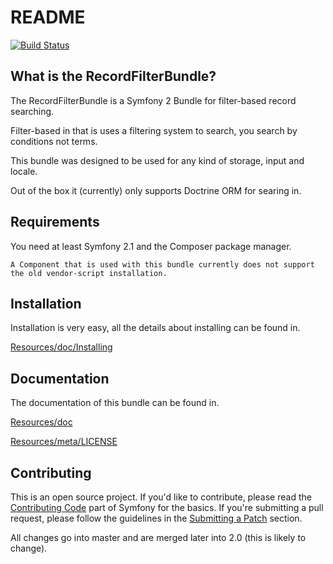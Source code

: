README
======

[![Build Status](https://secure.travis-ci.org/rollerworks/RollerworksRecordFilterBundle.png?branch=master)](http://travis-ci.org/rollerworks/RollerworksRecordFilterBundle)

What is the RecordFilterBundle?
-------------------------------

The RecordFilterBundle is a Symfony 2 Bundle for filter-based record searching.

Filter-based in that is uses a filtering system to search,
you search by conditions not terms.

This bundle was designed to be used for any kind of storage, input and locale.

Out of the box it (currently) only supports Doctrine ORM for searing in.

Requirements
------------

You need at least Symfony 2.1 and the Composer package manager.

    A Component that is used with this bundle currently does not support
    the old vendor-script installation.

Installation
------------

Installation is very easy, all the details about installing can be found in.

[Resources/doc/Installing](Resources/doc/installing.rst)

Documentation
-------------

The documentation of this bundle can be found in.

[Resources/doc](Resources/doc)

[Resources/meta/LICENSE](Resources/LICENSE)

Contributing
------------

This is an open source project. If you'd like to contribute,
please read the [Contributing Code][1] part of Symfony for the basics. If you're submitting
a pull request, please follow the guidelines in the [Submitting a Patch][2] section.

All changes go into master and are merged later into 2.0 (this is likely to change).

[1]: http://symfony.com/doc/current/contributing/code/index.html
[2]: http://symfony.com/doc/current/contributing/code/patches.html#check-list

